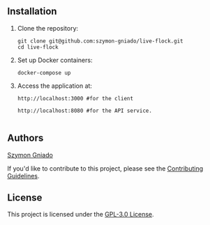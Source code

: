 ## Installation

1. Clone the repository:
   
   ```shell
   git clone git@github.com:szymon-gniado/live-flock.git
   cd live-flock
   
3. Set up Docker containers:
   
   ```shell
   docker-compose up
   
5. Access the application at:
   
   ```shell
   http://localhost:3000 #for the client
   ```

   ```shell
   http://localhost:8080 #for the API service.


## Authors

[Szymon Gniado](https://github.com/szymon-gnado)

If you'd like to contribute to this project, please see the [Contributing Guidelines](CONTRIBUTING.md).

## License
This project is licensed under the [GPL-3.0 License](https://www.gnu.org/licenses/gpl-3.0.en.html).

